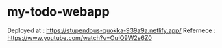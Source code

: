 # my-todo-webapp

Deployed at : https://stupendous-quokka-939a9a.netlify.app/
Refernece : https://www.youtube.com/watch?v=OulQ9W2s6Z0
